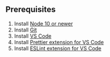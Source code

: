 ## Prerequisites

1. Install [Node 10 or newer](http://nodejs.org)
1. Install [Git](https://git-scm.com/)
1. Install [VS Code](https://code.visualstudio.com/)
1. Install [Prettier extension for VS Code](https://marketplace.visualstudio.com/items?itemName=esbenp.prettier-vscode)
1. Install [ESLint extension for VS Code](https://marketplace.visualstudio.com/items?itemName=dbaeumer.vscode-eslint)


